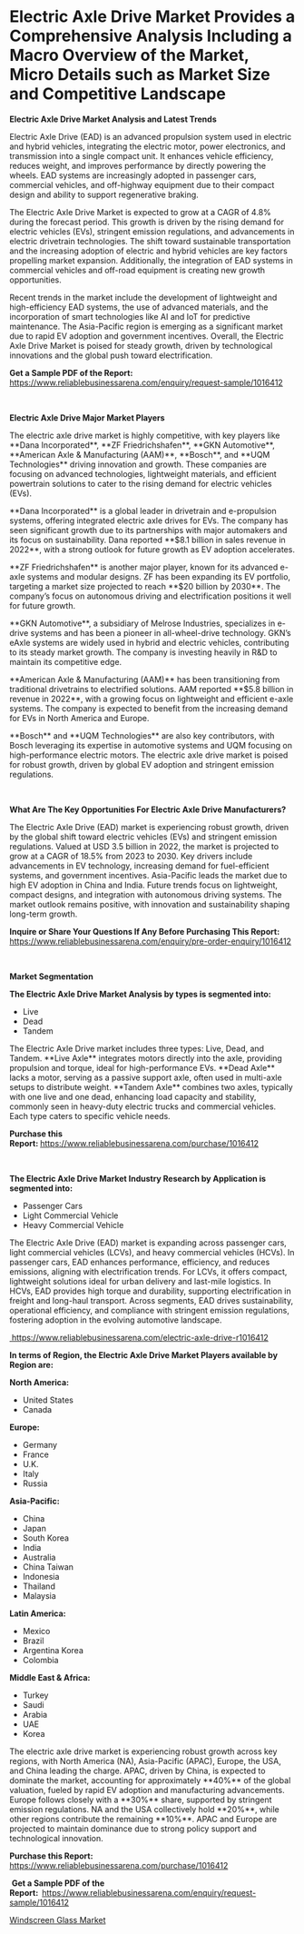 <p><h1>Electric Axle Drive Market Provides a Comprehensive Analysis Including a Macro Overview of the Market, Micro Details such as Market Size and Competitive Landscape</h1></p><p><strong>Electric Axle Drive Market Analysis and Latest Trends</strong></p>
<p><p>Electric Axle Drive (EAD) is an advanced propulsion system used in electric and hybrid vehicles, integrating the electric motor, power electronics, and transmission into a single compact unit. It enhances vehicle efficiency, reduces weight, and improves performance by directly powering the wheels. EAD systems are increasingly adopted in passenger cars, commercial vehicles, and off-highway equipment due to their compact design and ability to support regenerative braking.</p><p>The Electric Axle Drive Market is expected to grow at a CAGR of 4.8% during the forecast period. This growth is driven by the rising demand for electric vehicles (EVs), stringent emission regulations, and advancements in electric drivetrain technologies. The shift toward sustainable transportation and the increasing adoption of electric and hybrid vehicles are key factors propelling market expansion. Additionally, the integration of EAD systems in commercial vehicles and off-road equipment is creating new growth opportunities.</p><p>Recent trends in the market include the development of lightweight and high-efficiency EAD systems, the use of advanced materials, and the incorporation of smart technologies like AI and IoT for predictive maintenance. The Asia-Pacific region is emerging as a significant market due to rapid EV adoption and government incentives. Overall, the Electric Axle Drive Market is poised for steady growth, driven by technological innovations and the global push toward electrification.</p></p>
<p><strong>Get a Sample PDF of the Report:&nbsp;</strong> <a href="https://www.reliablebusinessarena.com/enquiry/request-sample/1016412?utm_campaign=1905&utm_medium=2&utm_source=Github&utm_content=ia&utm_term=21012025&utm_id=electric-axle-drive">https://www.reliablebusinessarena.com/enquiry/request-sample/1016412</a></p>
<p>&nbsp;</p>
<p><strong>Electric Axle Drive Major Market Players</strong></p>
<p><p>The electric axle drive market is highly competitive, with key players like **Dana Incorporated**, **ZF Friedrichshafen**, **GKN Automotive**, **American Axle & Manufacturing (AAM)**, **Bosch**, and **UQM Technologies** driving innovation and growth. These companies are focusing on advanced technologies, lightweight materials, and efficient powertrain solutions to cater to the rising demand for electric vehicles (EVs).</p><p>**Dana Incorporated** is a global leader in drivetrain and e-propulsion systems, offering integrated electric axle drives for EVs. The company has seen significant growth due to its partnerships with major automakers and its focus on sustainability. Dana reported **$8.1 billion in sales revenue in 2022**, with a strong outlook for future growth as EV adoption accelerates.</p><p>**ZF Friedrichshafen** is another major player, known for its advanced e-axle systems and modular designs. ZF has been expanding its EV portfolio, targeting a market size projected to reach **$20 billion by 2030**. The company’s focus on autonomous driving and electrification positions it well for future growth.</p><p>**GKN Automotive**, a subsidiary of Melrose Industries, specializes in e-drive systems and has been a pioneer in all-wheel-drive technology. GKN’s eAxle systems are widely used in hybrid and electric vehicles, contributing to its steady market growth. The company is investing heavily in R&D to maintain its competitive edge.</p><p>**American Axle & Manufacturing (AAM)** has been transitioning from traditional drivetrains to electrified solutions. AAM reported **$5.8 billion in revenue in 2022**, with a growing focus on lightweight and efficient e-axle systems. The company is expected to benefit from the increasing demand for EVs in North America and Europe.</p><p>**Bosch** and **UQM Technologies** are also key contributors, with Bosch leveraging its expertise in automotive systems and UQM focusing on high-performance electric motors. The electric axle drive market is poised for robust growth, driven by global EV adoption and stringent emission regulations.</p></p>
<p>&nbsp;</p>
<p><strong>What Are The Key Opportunities For Electric Axle Drive Manufacturers?</strong></p>
<p><p>The Electric Axle Drive (EAD) market is experiencing robust growth, driven by the global shift toward electric vehicles (EVs) and stringent emission regulations. Valued at USD 3.5 billion in 2022, the market is projected to grow at a CAGR of 18.5% from 2023 to 2030. Key drivers include advancements in EV technology, increasing demand for fuel-efficient systems, and government incentives. Asia-Pacific leads the market due to high EV adoption in China and India. Future trends focus on lightweight, compact designs, and integration with autonomous driving systems. The market outlook remains positive, with innovation and sustainability shaping long-term growth.</p></p>
<p><strong>Inquire or Share Your Questions If Any Before Purchasing This Report:</strong> <a href="https://www.reliablebusinessarena.com/enquiry/pre-order-enquiry/1016412?utm_campaign=1905&utm_medium=2&utm_source=Github&utm_content=ia&utm_term=21012025&utm_id=electric-axle-drive">https://www.reliablebusinessarena.com/enquiry/pre-order-enquiry/1016412</a></p>
<p>&nbsp;</p>
<p><strong>Market Segmentation</strong></p>
<p><strong>The Electric Axle Drive Market Analysis by types is segmented into:</strong></p>
<p><ul><li>Live</li><li>Dead</li><li>Tandem</li></ul></p>
<p><p>The Electric Axle Drive market includes three types: Live, Dead, and Tandem. **Live Axle** integrates motors directly into the axle, providing propulsion and torque, ideal for high-performance EVs. **Dead Axle** lacks a motor, serving as a passive support axle, often used in multi-axle setups to distribute weight. **Tandem Axle** combines two axles, typically with one live and one dead, enhancing load capacity and stability, commonly seen in heavy-duty electric trucks and commercial vehicles. Each type caters to specific vehicle needs.</p></p>
<p><strong>Purchase this Report:&nbsp;</strong><a href="https://www.reliablebusinessarena.com/purchase/1016412?utm_campaign=1905&utm_medium=2&utm_source=Github&utm_content=ia&utm_term=21012025&utm_id=electric-axle-drive">https://www.reliablebusinessarena.com/purchase/1016412</a></p>
<p>&nbsp;</p>
<p><strong>The Electric Axle Drive Market Industry Research by Application is segmented into:</strong></p>
<p><ul><li>Passenger Cars</li><li>Light Commercial Vehicle</li><li>Heavy Commercial Vehicle</li></ul></p>
<p><p>The Electric Axle Drive (EAD) market is expanding across passenger cars, light commercial vehicles (LCVs), and heavy commercial vehicles (HCVs). In passenger cars, EAD enhances performance, efficiency, and reduces emissions, aligning with electrification trends. For LCVs, it offers compact, lightweight solutions ideal for urban delivery and last-mile logistics. In HCVs, EAD provides high torque and durability, supporting electrification in freight and long-haul transport. Across segments, EAD drives sustainability, operational efficiency, and compliance with stringent emission regulations, fostering adoption in the evolving automotive landscape.</p></p>
<p><a href="https://www.reliablebusinessarena.com/electric-axle-drive-r1016412?utm_campaign=1905&utm_medium=2&utm_source=Github&utm_content=ia&utm_term=21012025&utm_id=electric-axle-drive">&nbsp;https://www.reliablebusinessarena.com/electric-axle-drive-r1016412</a></p>
<p><strong>In terms of Region, the Electric Axle Drive Market Players available by Region are:</strong></p>
<p>
    <p> <strong> North America: </strong>
        <ul>
            <li>United States</li>
            <li>Canada</li>
        </ul>
        </p> 
    <p> <strong> Europe: </strong>
        <ul>
            <li>Germany</li>
            <li>France</li>
            <li>U.K.</li>
            <li>Italy</li>
            <li>Russia</li>
        </ul>
        </p> 
    <p> <strong> Asia-Pacific: </strong>
        <ul>
            <li>China</li>
            <li>Japan</li>
            <li>South Korea</li>
            <li>India</li>
            <li>Australia</li>
            <li>China Taiwan</li>
            <li>Indonesia</li>
            <li>Thailand</li>
            <li>Malaysia</li>
        </ul>
        </p> 
    <p> <strong> Latin America: </strong>
        <ul>
            <li>Mexico</li>
            <li>Brazil</li>
            <li>Argentina Korea</li>
            <li>Colombia</li>
        </ul>
        </p> 
    <p> <strong> Middle East & Africa: </strong>
        <ul>
            <li>Turkey</li>
            <li>Saudi</li>
            <li>Arabia</li>
            <li>UAE</li>
            <li>Korea</li>
        </ul>
    </p>
    </p>
<p><p>The electric axle drive market is experiencing robust growth across key regions, with North America (NA), Asia-Pacific (APAC), Europe, the USA, and China leading the charge. APAC, driven by China, is expected to dominate the market, accounting for approximately **40%** of the global valuation, fueled by rapid EV adoption and manufacturing advancements. Europe follows closely with a **30%** share, supported by stringent emission regulations. NA and the USA collectively hold **20%**, while other regions contribute the remaining **10%**. APAC and Europe are projected to maintain dominance due to strong policy support and technological innovation.</p></p>
<p><strong>Purchase this Report: </strong><a href="https://www.reliablebusinessarena.com/purchase/1016412?utm_campaign=1905&utm_medium=2&utm_source=Github&utm_content=ia&utm_term=21012025&utm_id=electric-axle-drive">https://www.reliablebusinessarena.com/purchase/1016412</a></p>
<p>&nbsp;<strong>Get a Sample PDF of the Report:&nbsp;&nbsp;</strong><a href="https://www.reliablebusinessarena.com/enquiry/request-sample/1016412?utm_campaign=1905&utm_medium=2&utm_source=Github&utm_content=ia&utm_term=21012025&utm_id=electric-axle-drive">https://www.reliablebusinessarena.com/enquiry/request-sample/1016412</a></p>
<p><strong></strong></p>
<p><p><a href="https://github.com/mabutironaldo/Market-Research-Report-List-6/blob/main/windscreen-glass-market.md?utm_campaign=1905&utm_medium=2&utm_source=Github&utm_content=ia&utm_term=21012025&utm_id=electric-axle-drive">Windscreen Glass Market</a></p></p>